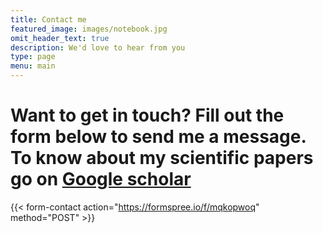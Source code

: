 ```yaml
---
title: Contact me
featured_image: images/notebook.jpg 
omit_header_text: true
description: We'd love to hear from you
type: page
menu: main
---
```


# Want to get in touch? Fill out the form below to send me a message. To know about my scientific papers go on [Google scholar](https://scholar.google.com/citations?hl=en&user=o4zIiYEAAAAJ)

{{< form-contact action="https://formspree.io/f/mqkopwoq" method="POST"  >}}




